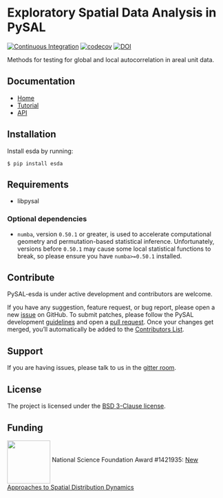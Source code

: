 # Exploratory Spatial Data Analysis in PySAL

[![Continuous Integration](https://github.com/pysal/esda/actions/workflows/testing.yml/badge.svg)](https://github.com/pysal/esda/actions/workflows/testing.yml) 
[![codecov](https://codecov.io/gh/pysal/esda/branch/master/graph/badge.svg)](https://codecov.io/gh/pysal/esda)
[![DOI](https://zenodo.org/badge/81873636.svg)](https://zenodo.org/badge/latestdoi/81873636)

Methods for testing for global and local autocorrelation in areal unit data.

## Documentation
- [Home](https://pysal.org/esda)
- [Tutorial](https://pysal.org/esda/tutorial.html)
- [API](https://pysal.org/esda/api.html)


## Installation

Install esda by running:

```
$ pip install esda
```


## Requirements

- libpysal

### Optional dependencies

- `numba`, version `0.50.1` or greater, is used to accelerate computational geometry and permutation-based statistical inference. Unfortunately, versions before `0.50.1` may cause some local statistical functions to break, so please ensure you have `numba>=0.50.1` installed. 

## Contribute

PySAL-esda is under active development and contributors are welcome.

If you have any suggestion, feature request, or bug report, please open a new [issue](https://github.com/pysal/esda/issues) on GitHub. To submit patches, please follow the PySAL development [guidelines](https://github.com/pysal/pysal/wiki) and open a [pull request](https://github.com/pysal/esda). Once your changes get merged, you’ll automatically be added to the [Contributors List](https://github.com/pysal/esda/graphs/contributors).


## Support

If you are having issues, please talk to us in the [gitter room](https://gitter.im/pysal/pysal).
 
 
## License

The project is licensed under the [BSD 3-Clause license](https://github.com/pysal/esda/blob/master/LICENSE).


## Funding

[<img align="middle" src="/Users/the-gaboardi/esda/docs/_static/images/nsf_logo.jpg" width="100">](https://www.nsf.gov/index.jsp) National Science Foundation Award #1421935: [New Approaches to Spatial Distribution Dynamics](https://www.nsf.gov/awardsearch/showAward?AWD_ID=1421935)
